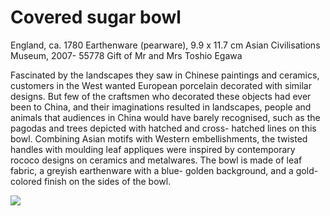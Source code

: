 # Covered sugar bowl  

England, ca. 1780 Earthenware (pearware), 9.9 x 11.7 cm Asian Civilisations Museum, 2007- 55778 Gift of Mr and Mrs Toshio Egawa  

Fascinated by the landscapes they saw in Chinese paintings and ceramics, customers in the West wanted European porcelain decorated with similar designs. But few of the craftsmen who decorated these objects had ever been to China, and their imaginations resulted in landscapes, people and animals that audiences in China would have barely recognised, such as the pagodas and trees depicted with hatched and cross- hatched lines on this bowl. Combining Asian motifs with Western embellishments, the twisted handles with moulding leaf appliques were inspired by contemporary rococo designs on ceramics and metalwares. The bowl is made of leaf fabric, a greyish earthenware with a blue- golden background, and a gold- colored finish on the sides of the bowl.


![](https://cdn-mineru.openxlab.org.cn/result/2025-07-27/26ec8c02-599c-4b79-9876-e092d6287e02/40554ad1ca035be3df5131d14eabe6e47575b0aea90505f175412ce22875590b.jpg)